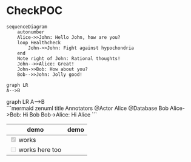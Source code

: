 # CheckPOC

```mermaid
sequenceDiagram
    autonumber
    Alice->>John: Hello John, how are you?
    loop Healthcheck
        John->>John: Fight against hypochondria
    end
    Note right of John: Rational thoughts!
    John-->>Alice: Great!
    John->>Bob: How about you?
    Bob-->>John: Jolly good!
```
<!DOCTYPE html>
<html lang="en">
   <head>
	 <script src="https://cdnjs.cloudflare.com/ajax/libs/mermaid/8.0.0/mermaid.min.js"></script>
    </head>
	 
<body>
 <pre><code class="language-mermaid">graph LR
A--&gt;B
</code></pre>

<div class="mermaid">graph LR
A--&gt;B
</div>
	
</body>
<script>
var config = {
    startOnLoad:true,
    theme: 'forest',
    flowchart:{
            useMaxWidth:false,
            htmlLabels:true
        }
};
mermaid.initialize(config);
window.mermaid.init(undefined, document.querySelectorAll('.language-mermaid'));
</script>

</html>
```mermaid
zenuml
    title Annotators
    @Actor Alice
    @Database Bob
    Alice->Bob: Hi Bob
    Bob->Alice: Hi Alice
```

| demo                                              | demo |
| ------------------------------------------------- | ---- |
| <input type="checkbox" disabled checked /> works  |      |
| <input type="checkbox" disabled /> works here too |      |
